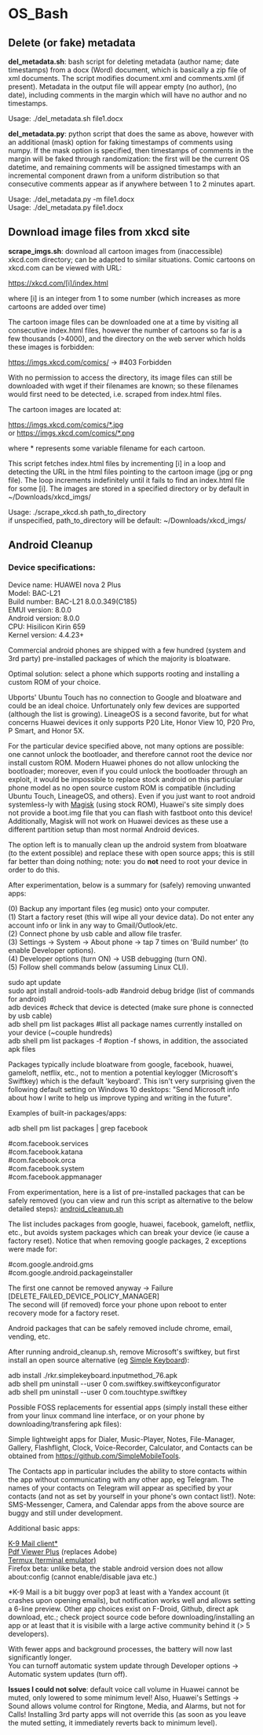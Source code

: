 # OS_Bash

## Delete (or fake) metadata

**del_metadata.sh**: bash script for deleting metadata (author name; date timestamps) from a docx (Word) document, which is basically a zip file of xml documents. The script modifies document.xml and comments.xml (if present). Metadata in the output file will appear empty (no author), (no date), including comments in the margin which will have no author and no timestamps. 

Usage: ./del_metadata.sh file1.docx 

**del_metadata.py**: python script that does the same as above, however with an additional (mask) option for faking timestamps of comments using numpy. If the mask option is specified, then timestamps of comments in the margin will be faked through randomization: the first will be the current OS datetime, and remaining comments will be assigned timestamps with an incremental component drawn from a uniform distribution so that consecutive comments appear as if anywhere between 1 to 2 minutes apart.      

Usage: ./del_metadata.py -m file1.docx <br>
Usage: ./del_metadata.py file1.docx 

## Download image files from xkcd site

**scrape_imgs.sh**: download all cartoon images from (inaccessible) xkcd.com directory; can be adapted to similar situations. 
Comic cartoons on xkcd.com can be viewed with URL: 

https://xkcd.com/[i]/index.html

where [i] is an integer from 1 to some number (which increases as more cartoons are added over time)

The cartoon image files can be downloaded one at a time by visiting all  consecutive index.html files, however the number of cartoons so far is a few thousands (>4000), and the directory on the web server which holds these images is forbidden: 

https://imgs.xkcd.com/comics/  ->  #403 Forbidden

With no permission to access the directory, its image files can still be downloaded with wget if their filenames are known; so these filenames would first need to be detected, i.e. scraped from index.html files. 

The cartoon images are located at: 

https://imgs.xkcd.com/comics/*.jpg	
or 
https://imgs.xkcd.com/comics/*.png

where * represents some variable filename for each cartoon.

This script fetches index.html files by incrementing [i] in a loop and detecting the URL in the html files pointing to the cartoon image (jpg or png file). The loop increments indefinitely until it fails to find an index.html file for some [i]. The images are stored in a specified directory or by default in ~/Downloads/xkcd_imgs/ 

Usage: ./scrape_xkcd.sh	path_to_directory <br>
       if unspecified, path_to_directory will be default: ~/Downloads/xkcd_imgs/
	
## Android Cleanup

### Device specifications:
Device name: HUAWEI nova 2 Plus		<br>
Model: BAC-L21				<br>
Build number: BAC-L21 8.0.0.349(C185)	<br>
EMUI version: 8.0.0			<br>
Android version: 8.0.0			<br>
CPU: Hisilicon Kirin 659		<br>
Kernel version: 4.4.23+			<br>

Commercial android phones are shipped with a few hundred (system and 3rd party) pre-installed packages of which the majority is bloatware.   

Optimal solution: select a phone which supports rooting and installing a custom ROM of your choice. 

Ubports' Ubuntu Touch has no connection to Google and bloatware and could be an ideal choice. Unfortunately only few devices are supported (although the list is growing). LineageOS is a second favorite, but for what concerns Huawei devices it only supports P20 Lite, Honor View 10, P20 Pro, P Smart, and Honor 5X. 

For the particular device specified above, not many options are possible: one cannot unlock the bootloader, and therefore cannot root the device nor install custom ROM. Modern Huawei phones do not allow unlocking the bootloader; moreover, even if you could unlock the bootloader through an exploit, it would be impossible to replace stock android on this particular phone model as no open source custom ROM is compatible (including Ubuntu Touch, LineageOS, and others). Even if you just want to root android systemless-ly with <a href="https://github.com/topjohnwu/Magisk">Magisk</a> (using stock ROM), Huawei's site simply does not provide a boot.img file that you can flash with fastboot onto this device! Additionally, Magisk will not work on Huawei devices as these use a different partition setup than most normal Android devices. 

The option left is to manually clean up the android system from bloatware (to the extent possible) and replace these with open source apps; this is still far better than doing nothing; note: you do **not** need to root your device in order to do this.  
  
After experimentation, below is a summary for (safely) removing unwanted apps:  

(0) Backup any important files (eg music) onto your computer. <br>
(1) Start a factory reset (this will wipe all your device data). Do not enter any account info or link in any way to Gmail/Outlook/etc. <br>
(2) Connect phone by usb cable and allow file trasfer. <br>
(3) Settings -> System -> About phone -> tap 7 times on 'Build number' (to enable Developer options). <br>
(4) Developer options (turn ON) -> USB debugging (turn ON). <br>
(5) Follow shell commands below (assuming Linux CLI). <br>

sudo apt update <br>
sudo apt install android-tools-adb #android debug bridge (list of commands for android) <br> 
adb devices #check that device is detected (make sure phone is connected by usb cable) <br>
adb shell pm list packages #list all package names currently installed on your device (~couple hundreds) <br>
adb shell pm list packages -f #option -f shows, in addition, the associated apk files 

Packages typically include bloatware from google, facebook, huawei, gameloft, netflix, etc., not to mention a potential keylogger (Microsoft's Swiftkey) which is the default 'keyboard'. This isn't very surprising given the following default setting on Windows 10 desktops: "Send Microsoft info about how I write to help us improve typing and writing in the future".   

Examples of built-in packages/apps: 

adb shell pm list packages | grep facebook <br>
	
#com.facebook.services	<br>
#com.facebook.katana	<br>
#com.facebook.orca	<br>
#com.facebook.system	<br>
#com.facebook.appmanager <br>

From experimentation, here is a list of pre-installed packages that can be safely removed (you can view and run this script as alternative to the below detailed steps): <a href="https://github.com/thln2ejz/OS_Bash/blob/main/android_cleanup.sh">android_cleanup.sh</a>

The list includes packages from google, huawei, facebook, gameloft, netflix, etc., but avoids system packages which can break your device (ie cause a factory reset). Notice that when removing google packages, 2 exceptions were made for:

#com.google.android.gms			<br>
#com.google.android.packageinstaller	<br>  	

The first one cannot be removed anyway -> Failure [DELETE_FAILED_DEVICE_POLICY_MANAGER] 		<br>
The second will (if removed) force your phone upon reboot to enter recovery mode for a factory reset.	<br>  

Android packages that can be safely removed include chrome, email, vending, etc. 

After running android_cleanup.sh, remove Microsoft's swiftkey, but first install an open source alternative (eg <a href="https://f-droid.org/en/packages/rkr.simplekeyboard.inputmethod/">Simple Keyboard</a>):

adb install ./rkr.simplekeyboard.inputmethod_76.apk  <br>
adb shell pm uninstall --user 0 com.swiftkey.swiftkeyconfigurator <br>
adb shell pm uninstall --user 0 com.touchtype.swiftkey	<br>

Possible FOSS replacements for essential apps (simply install these either from your linux command line interface, or on your phone by downloading/transfering apk files):

Simple lightweight apps for Dialer, Music-Player, Notes, File-Manager, Gallery, Flashflight, Clock, Voice-Recorder, Calculator, and Contacts can be obtained from https://github.com/SimpleMobileTools.  
 
The Contacts app in particular includes the ability to store contacts within the app without communicating with any other app, eg Telegram. The names of your contacts on Telegram will appear as specified by your contacts (and not as set by yourself in your phone's own contact list!). Note: SMS-Messenger, Camera, and Calendar apps from the above source are buggy and still under development.

Additional basic apps:

<a href="https://f-droid.org/en/packages/com.fsck.k9/">K-9 Mail client*</a><br>
<a href="https://f-droid.org/en/packages/com.gsnathan.pdfviewer/">Pdf Viewer Plus</a> (replaces Adobe)<br>
<a href="https://f-droid.org/en/packages/com.termux/">Termux (terminal emulator)</a><br>
Firefox beta: unlike beta, the stable android version does not allow about:config (cannot enable/disable java etc.) <br>

\*K-9 Mail is a bit buggy over pop3 at least with a Yandex account (it crashes upon opening emails), but notification works well and allows setting a 6-line preview. Other app choices exist on F-Droid, Github, direct apk download, etc.; check project source code before downloading/installing an app or at least that it is visibile with a large active community behind it (> 5 developers).

With fewer apps and background processes, the battery will now last significantly longer. <br>
You can turnoff automatic system update through Developer options -> Automatic system updates (turn off).

**Issues I could not solve**: default voice call volume in Huawei cannot be muted, only lowered to some minimum level! Also, Huawei's Settings -> Sound allows volume control for Ringtone, Media, and Alarms, but not for Calls! Installing 3rd party apps will not override this (as soon as you leave the muted setting, it immediately reverts back to minimum level).
